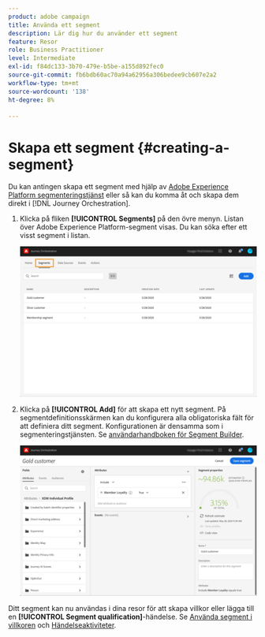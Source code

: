 ```yaml
---
product: adobe campaign
title: Använda ett segment
description: Lär dig hur du använder ett segment
feature: Resor
role: Business Practitioner
level: Intermediate
exl-id: f84dc133-3b70-479e-b5be-a155d892fec0
source-git-commit: fb6bdb60ac70a94a62956a306bedee9cb607e2a2
workflow-type: tm+mt
source-wordcount: '138'
ht-degree: 8%

---
```


# Skapa ett segment {#creating-a-segment}

Du kan antingen skapa ett segment med hjälp av [Adobe Experience Platform segmenteringstjänst](https://experienceleague.adobe.com/docs/experience-platform/segmentation/home.html) eller så kan du komma åt och skapa dem direkt i [!DNL Journey Orchestration].

1. Klicka på fliken **[!UICONTROL Segments]** på den övre menyn. Listan över Adobe Experience Platform-segment visas. Du kan söka efter ett visst segment i listan.

   ![](../assets/segment1.png)

1. Klicka på **[!UICONTROL Add]** för att skapa ett nytt segment. På segmentdefinitionsskärmen kan du konfigurera alla obligatoriska fält för att definiera ditt segment. Konfigurationen är densamma som i segmenteringstjänsten. Se [användarhandboken för Segment Builder](https://experienceleague.adobe.com/docs/experience-platform/segmentation/ui/overview.html).

   ![](../assets/segment2.png)

Ditt segment kan nu användas i dina resor för att skapa villkor eller lägga till en **[!UICONTROL Segment qualification]**-händelse. Se [Använda segment i villkoren](../segment/using-a-segment.md) och [Händelseaktiviteter](../building-journeys/segment-qualification-events.md).
